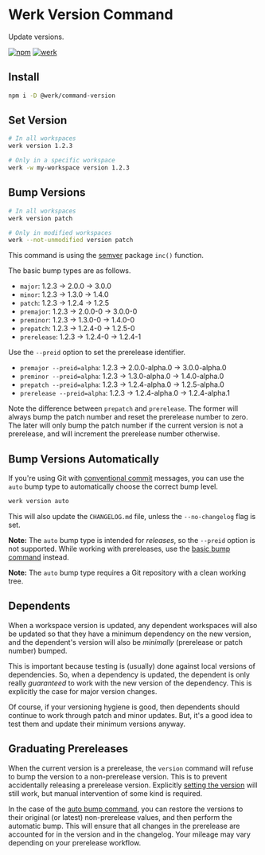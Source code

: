 # Werk Version Command

Update versions.

[![npm](https://img.shields.io/npm/v/@werk/command-version?label=NPM)](https://www.npmjs.com/package/@werk/command-version)
[![werk](https://img.shields.io/npm/v/@werk/cli?label=Werk&color=purple)](https://www.npmjs.com/package/@werk/cli)

## Install

```sh
npm i -D @werk/command-version
```

## Set Version

```sh
# In all workspaces
werk version 1.2.3

# Only in a specific workspace
werk -w my-workspace version 1.2.3
```

## Bump Versions

```sh
# In all workspaces
werk version patch

# Only in modified workspaces
werk --not-unmodified version patch
```

This command is using the [semver](https://www.npmjs.com/package/semver#functions) package `inc()` function.

The basic bump types are as follows.

- `major`: 1.2.3 → 2.0.0 → 3.0.0
- `minor`: 1.2.3 → 1.3.0 → 1.4.0
- `patch`: 1.2.3 → 1.2.4 → 1.2.5
- `premajor`: 1.2.3 → 2.0.0-0 → 3.0.0-0
- `preminor`: 1.2.3 → 1.3.0-0 → 1.4.0-0
- `prepatch`: 1.2.3 → 1.2.4-0 → 1.2.5-0
- `prerelease`: 1.2.3 → 1.2.4-0 → 1.2.4-1

Use the `--preid` option to set the prerelease identifier.

- `premajor --preid=alpha`: 1.2.3 → 2.0.0-alpha.0 → 3.0.0-alpha.0
- `preminor --preid=alpha`: 1.2.3 → 1.3.0-alpha.0 → 1.4.0-alpha.0
- `prepatch --preid=alpha`: 1.2.3 → 1.2.4-alpha.0 → 1.2.5-alpha.0
- `prerelease --preid=alpha`: 1.2.3 → 1.2.4-alpha.0 → 1.2.4-alpha.1

Note the difference between `prepatch` and `prerelease`. The former will always bump the patch number and reset the prerelease number to zero. The later will only bump the patch number if the current version is not a prerelease, and will increment the prerelease number otherwise.

## Bump Versions Automatically

If you're using Git with [conventional commit](https://www.conventionalcommits.org/en/v1.0.0/#summary) messages, you can use the `auto` bump type to automatically choose the correct bump level.

```sh
werk version auto
```

This will also update the `CHANGELOG.md` file, unless the `--no-changelog` flag is set.

**Note:** The `auto` bump type is intended for _releases_, so the `--preid` option is not supported. While working with prereleases, use the [basic bump command](#bump-versions) instead.

**Note:** The `auto` bump type requires a Git repository with a clean working tree.

## Dependents

When a workspace version is updated, any dependent workspaces will also be updated so that they have a minimum dependency on the new version, and the dependent's version will also be _minimally_ (prerelease or patch number) bumped.

This is important because testing is (usually) done against local versions of dependencies. So, when a dependency is updated, the dependent is only really _guaranteed_ to work with the new version of the dependency. This is explicitly the case for major version changes.

Of course, if your versioning hygiene is good, then dependents should continue to work through patch and minor updates. But, it's a good idea to test them and update their minimum versions anyway.

## Graduating Prereleases

When the current version is a prerelease, the `version` command will refuse to bump the version to a non-prerelease version. This is to prevent accidentally releasing a prerelease version. Explicitly [setting the version](#set-version) will still work, but manual intervention of some kind is required.

In the case of the [auto bump command](#bump-versions-automatically), you can restore the versions to their original (or latest) non-prerelease values, and then perform the automatic bump. This will ensure that all changes in the prerelease are accounted for in the version and in the changelog. Your mileage may vary depending on your prerelease workflow.
